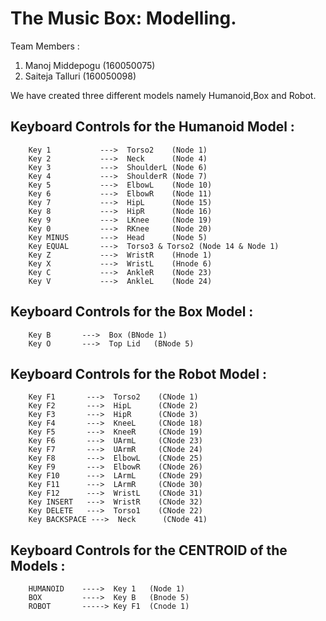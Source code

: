 # The Music Box: Modelling.

Team Members :
1. Manoj Middepogu (160050075)
2. Saiteja Talluri (160050098)

We have created three different models namely Humanoid,Box and Robot.

## Keyboard Controls for the Humanoid Model :

``` 
    Key 1           --->  Torso2    (Node 1)
    Key 2           --->  Neck      (Node 4)
    Key 3           --->  ShoulderL (Node 6)
    Key 4           --->  ShoulderR (Node 7)
    Key 5           --->  ElbowL    (Node 10)     
    Key 6           --->  ElbowR    (Node 11)
    Key 7           --->  HipL      (Node 15)
    Key 8           --->  HipR      (Node 16)
    Key 9           --->  LKnee     (Node 19)
    Key 0           --->  RKnee     (Node 20)
    Key MINUS       --->  Head      (Node 5)
    Key EQUAL       --->  Torso3 & Torso2 (Node 14 & Node 1)
    Key Z           --->  WristR    (Hnode 1)
    Key X           --->  WristL    (Hnode 6)
    Key C           --->  AnkleR    (Node 23)
    Key V           --->  AnkleL    (Node 24)

```
## Keyboard Controls for the Box Model :

``` 
    Key B       --->  Box (BNode 1)
    Key O       --->  Top Lid   (BNode 5)
```
## Keyboard Controls for the Robot Model :

``` 
    Key F1       --->  Torso2    (CNode 1)
    Key F2       --->  HipL      (CNode 2)
    Key F3       --->  HipR      (CNode 3)
    Key F4       --->  KneeL     (CNode 18)
    Key F5       --->  KneeR     (CNode 19)     
    Key F6       --->  UArmL     (CNode 23)
    Key F7       --->  UArmR     (CNode 24)
    Key F8       --->  ElbowL    (CNode 25)
    Key F9       --->  ElbowR    (CNode 26)
    Key F10      --->  LArmL     (CNode 29)
    Key F11      --->  LArmR     (CNode 30)
    Key F12      --->  WristL    (CNode 31)
    Key INSERT   --->  WristR    (CNode 32)  
    Key DELETE   --->  Torso1    (CNode 22)
    Key BACKSPACE --->  Neck      (CNode 41)    
```

## Keyboard Controls for the CENTROID of the Models :
```
    HUMANOID    ---->  Key 1   (Node 1)
    BOX         ---->  Key B   (Bnode 5)
    ROBOT       -----> Key F1  (Cnode 1)
```